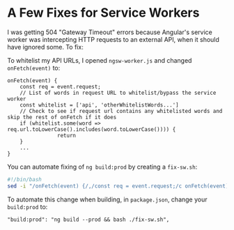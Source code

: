 # A Few Fixes for Service Workers

I was getting 504 "Gateway Timeout" errors because Angular's service worker was intercepting HTTP requests to an external API, when it should have ignored some. To fix:

To whitelist my API URLs, I opened `ngsw-worker.js` and changed `onFetch(event)` to:

```
onFetch(event) {
    const req = event.request;
    // List of words in request URL to whitelist/bypass the service worker
    const whitelist = ['api', 'otherWhitelistWords...']
    // Check to see if request url contains any whitelisted words and skip the rest of onFetch if it does
    if (whitelist.some(word => req.url.toLowerCase().includes(word.toLowerCase()))) {
                return
    }
    ...
}
```

You can automate fixing of `ng build:prod` by creating a `fix-sw.sh`:

```bash
#!/bin/bash
sed -i "/onFetch(event) {/,/const req = event.request;/c onFetch(event){const req=event.request;const whitelist=['api','otherWhitelistWords...'];if(whitelist.some(word=>req.url.toLowerCase().includes(word.toLowerCase()))){return}" ./dist/${PROJECTNAME}/ngsw-worker.js
```

To automate this change when building, in `package.json`, change your `build:prod` to:

```
"build:prod": "ng build --prod && bash ./fix-sw.sh",
```